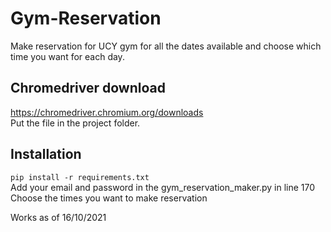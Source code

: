 # Gym-Reservation
Make reservation for UCY gym for all the dates available and choose which time you want for each day.


## Chromedriver download
https://chromedriver.chromium.org/downloads  
Put the file in the project folder.


## Installation
```pip install -r requirements.txt```  
Add your email and password in the gym_reservation_maker.py in line 170  
Choose the times you want to make reservation


Works as of 16/10/2021
